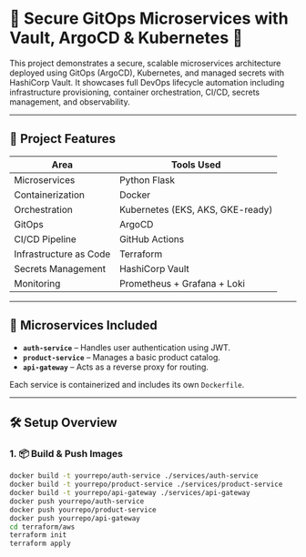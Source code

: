 # 🔐 Secure GitOps Microservices with Vault, ArgoCD & Kubernetes 🚀

This project demonstrates a secure, scalable microservices architecture deployed using GitOps (ArgoCD), Kubernetes, and managed secrets with HashiCorp Vault. It showcases full DevOps lifecycle automation including infrastructure provisioning, container orchestration, CI/CD, secrets management, and observability.

---

## 📌 Project Features

| Area                    | Tools Used                          |
|-------------------------|-------------------------------------|
| Microservices           | Python Flask                        |
| Containerization        | Docker                              |
| Orchestration           | Kubernetes (EKS, AKS, GKE-ready)    |
| GitOps                  | ArgoCD                              |
| CI/CD Pipeline          | GitHub Actions                      |
| Infrastructure as Code  | Terraform                           |
| Secrets Management      | HashiCorp Vault                     |
| Monitoring              | Prometheus + Grafana + Loki         |

---

## 🧩 Microservices Included

- **`auth-service`** – Handles user authentication using JWT.
- **`product-service`** – Manages a basic product catalog.
- **`api-gateway`** – Acts as a reverse proxy for routing.

Each service is containerized and includes its own `Dockerfile`.

---

## 🛠️ Setup Overview

### 1. 📦 Build & Push Images

```bash
docker build -t yourrepo/auth-service ./services/auth-service
docker build -t yourrepo/product-service ./services/product-service
docker build -t yourrepo/api-gateway ./services/api-gateway
docker push yourrepo/auth-service
docker push yourrepo/product-service
docker push yourrepo/api-gateway
cd terraform/aws
terraform init
terraform apply
